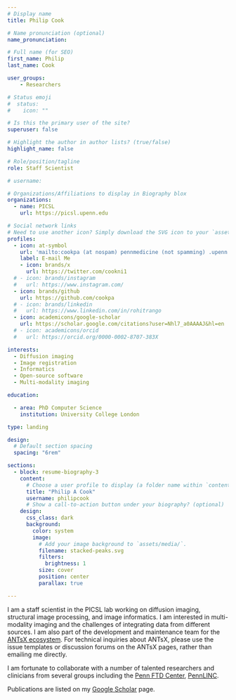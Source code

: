 ```yaml
---
# Display name
title: Philip Cook

# Name pronunciation (optional)
name_pronunciation:

# Full name (for SEO)
first_name: Philip
last_name: Cook

user_groups:
    - Researchers

# Status emoji
#  status:
#    icon: ""

# Is this the primary user of the site?
superuser: false

# Highlight the author in author lists? (true/false)
highlight_name: false

# Role/position/tagline
role: Staff Scientist

# username:

# Organizations/Affiliations to display in Biography blox
organizations:
  - name: PICSL
    url: https://picsl.upenn.edu

# Social network links
# Need to use another icon? Simply download the SVG icon to your `assets/media/icons/` folder.
profiles:
  - icon: at-symbol
    url: 'mailto:cookpa (at nospam) pennmedicine (not spamming) .upenn.edu'
    label: E-mail Me
    - icon: brands/x
      url: https://twitter.com/cookni1
  # - icon: brands/instagram
  #   url: https://www.instagram.com/
  - icon: brands/github
    url: https://github.com/cookpa
  # - icon: brands/linkedin
  #   url: https://www.linkedin.com/in/rohitrango
  - icon: academicons/google-scholar
    url: https://scholar.google.com/citations?user=Nhl7_a0AAAAJ&hl=en
  # - icon: academicons/orcid
  #   url: https://orcid.org/0000-0002-8707-383X

interests:
  - Diffusion imaging
  - Image registration
  - Informatics
  - Open-source software
  - Multi-modality imaging

education:

  - area: PhD Computer Science
    institution: University College London

type: landing

design:
  # Default section spacing
  spacing: "6rem"

sections:
  - block: resume-biography-3
    content:
      # Choose a user profile to display (a folder name within `content/authors/`)
      title: "Philip A Cook"
      username: philipcook
      # Show a call-to-action button under your biography? (optional)
    design:
      css_class: dark
      background:
        color: system
        image:
          # Add your image background to `assets/media/`.
          filename: stacked-peaks.svg
          filters:
            brightness: 1
          size: cover
          position: center
          parallax: true

---
```


<!-- This text will go on top of the file, checkout the reference image -->
I am a staff scientist in the PICSL lab working on diffusion imaging, structural image
processing, and image informatics. I am interested in multi-modality imaging and the
challenges of integrating data from different sources. I am also part of the development
and maintenance team for the [ANTsX ecosystem](https://github.com/ANTsX/ANTs). For
technical inquiries about ANTsX, please use the issue templates or discussion forums on
the ANTsX pages, rather than emailing me directly.

I am fortunate to collaborate with a number of talented researchers and clinicians from
several groups including the [Penn FTD Center](https://www.pennftdcenter.org),
[PennLINC](https://www.pennlinc.io).

Publications are listed on my [Google Scholar](https://scholar.google.com/citations?user=Nhl7_a0AAAAJ&hl=en) page.